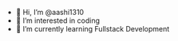- 👋 Hi, I’m @aashi1310
- 👀 I’m interested in coding
- 🌱 I’m currently learning Fullstack Development

<!---
aashi1310/aashi1310 is a ✨ special ✨ repository because its `README.md` (this file) appears on your GitHub profile.
You can click the Preview link to take a look at your changes.
--->
